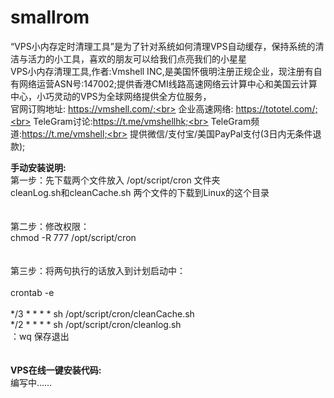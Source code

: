 # smallrom
“VPS小内存定时清理工具”是为了针对系统如何清理VPS自动缓存，保持系统的清洁与活力的小工具，喜欢的朋友可以给我们点亮我们的小星星<br>
VPS小内存清理工具,作者:Vmshell INC,是美国怀俄明注册正规企业，现注册有自有网络运营ASN号:147002;提供香港CMI线路高速网络云计算中心和美国云计算中心，小巧灵动的VPS为全球网络提供全方位服务，<br>
官网订购地址:  https://vmshell.com/;<br>
企业高速网络:  https://tototel.com/;<br>
TeleGram讨论:https://t.me/vmshellhk;<br>
TeleGram频道:https://t.me/vmshell;<br>
提供微信/支付宝/美国PayPal支付(3日内无条件退款);<br>

<b>手动安装说明:</b><br>
第一步：先下载两个文件放入 /opt/script/cron 文件夹<br>
cleanLog.sh和cleanCache.sh 两个文件的下载到Linux的这个目录<br>
<br>
<br>
第二步：修改权限：<br>
chmod -R 777 /opt/script/cron<br>
<br>
<br>
第三步：将两句执行的话放入到计划启动中：<br>
<br>
crontab -e<br>
<br>
*/3 * * * * sh /opt/script/cron/cleanCache.sh<br>
*/2 * * * * sh /opt/script/cron/cleanlog.sh<br>
：wq 保存退出<br>
<br>
<br>
<b>VPS在线一键安装代码:</b><br>
编写中……<br>
